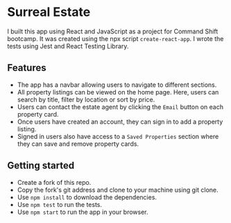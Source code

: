 # Surreal Estate

I built this app using React and JavaScript as a project for Command Shift bootcamp. It was created using the npx script `create-react-app`. I wrote the tests using Jest and React Testing Library.

## Features
- The app has a navbar allowing users to navigate to different sections.
- All property listings can be viewed on the home page. Here, users can search by title, filter by location or sort by price.
- Users can contact the estate agent by clicking the `Email` button on each property card.
- Once users have created an account, they can sign in to add a property listing.
- Signed in users also have access to a `Saved Properties` section where they can save and remove property cards.

## Getting started

- Create a fork of this repo.
- Copy the fork's git address and clone to your machine using git clone.
- Use `npm install` to download the dependencies.
- Use `npm test` to run the tests.
- Use `npm start` to run the app in your browser.

